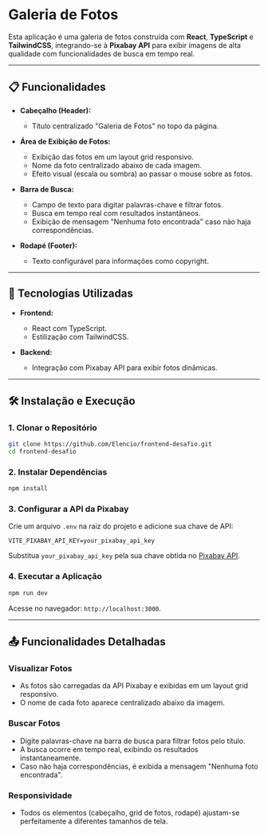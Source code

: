 # Galeria de Fotos

Esta aplicação é uma galeria de fotos construída com **React**, **TypeScript** e **TailwindCSS**, integrando-se à **Pixabay API** para exibir imagens de alta qualidade com funcionalidades de busca em tempo real.

---

## 📋 Funcionalidades

- **Cabeçalho (Header):**
  - Título centralizado "Galeria de Fotos" no topo da página.

- **Área de Exibição de Fotos:**
  - Exibição das fotos em um layout grid responsivo.
  - Nome da foto centralizado abaixo de cada imagem.
  - Efeito visual (escala ou sombra) ao passar o mouse sobre as fotos.

- **Barra de Busca:**
  - Campo de texto para digitar palavras-chave e filtrar fotos.
  - Busca em tempo real com resultados instantâneos.
  - Exibição de mensagem "Nenhuma foto encontrada" caso não haja correspondências.

- **Rodapé (Footer):**
  - Texto configurável para informações como copyright.

---

## 🚀 Tecnologias Utilizadas

- **Frontend:**
  - React com TypeScript.
  - Estilização com TailwindCSS.

- **Backend:**
  - Integração com Pixabay API para exibir fotos dinâmicas.

---

## 🛠️ Instalação e Execução

### 1. Clonar o Repositório
```bash
git clone https://github.com/Elencio/frontend-desafio.git
cd frontend-desafio
```

### 2. Instalar Dependências
```bash
npm install
```

### 3. Configurar a API da Pixabay
Crie um arquivo `.env` na raiz do projeto e adicione sua chave de API:
```env
VITE_PIXABAY_API_KEY=your_pixabay_api_key
```
Substitua `your_pixabay_api_key` pela sua chave obtida no [Pixabay API](https://pixabay.com/api/docs/).

### 4. Executar a Aplicação
```bash
npm run dev
```

Acesse no navegador: `http://localhost:3000`.

---

## 📤 Funcionalidades Detalhadas

### **Visualizar Fotos**
- As fotos são carregadas da API Pixabay e exibidas em um layout grid responsivo.
- O nome de cada foto aparece centralizado abaixo da imagem.

### **Buscar Fotos**
- Digite palavras-chave na barra de busca para filtrar fotos pelo título.
- A busca ocorre em tempo real, exibindo os resultados instantaneamente.
- Caso não haja correspondências, é exibida a mensagem "Nenhuma foto encontrada".

### **Responsividade**
- Todos os elementos (cabeçalho, grid de fotos, rodapé) ajustam-se perfeitamente a diferentes tamanhos de tela.
